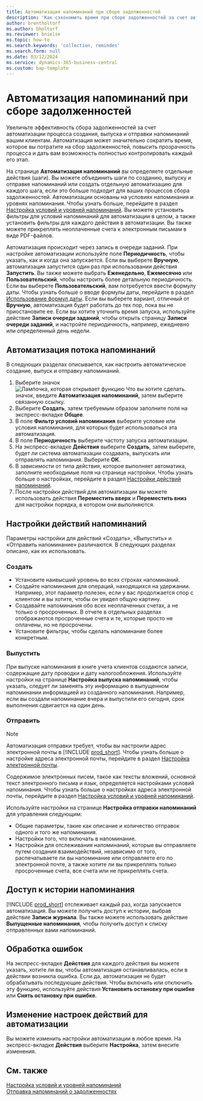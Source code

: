 ```yaml
---
title: Автоматизация напоминаний при сборе задолженностей
description: 'Как сэкономить время при сборе задолженностей за счет автоматизации процессов создания, выпуска и отправки напоминаний клиентам.'
author: brentholtorf
ms.author: bholtorf
ms.reviewer: bnielse
ms.topic: how-to
ms.search.keywords: 'collection, remindes'
ms.search.form: null
ms.date: 03/12/2024
ms.service: dynamics-365-business-central
ms.custom: bap-template
---
```

# <a name="automate-reminders-in-collections"></a>Автоматизация напоминаний при сборе задолженностей

Увеличьте эффективность сбора задолженностей за счет автоматизации процесса создания, выпуска и отправки напоминаний вашим клиентам. Автоматизация может значительно сократить время, которое вы потратите на сбор задолженностей, повысить прозрачность процесса и дать вам возможность полностью контролировать каждый его этап.

На странице **Автоматизация напоминаний** вы определяете отдельные действия (шаги). Вы можете объединить шаги по созданию, выпуску и отправке напоминаний или создать отдельную автоматизацию для каждого шага, если это больше подходит для ваших процессов сбора задолженностей. Автоматизации основаны на условиях напоминания и уровнях напоминания. Чтобы узнать больше, перейдите в раздел [Настройка условий и уровней напоминаний](finance-setup-reminders.md). Вы можете установить фильтры для условий напоминаний для автоматизации в целом, а также установить фильтры для каждого действия в автоматизации. Вы также можете прикреплять неоплаченные счета к электронным письмам в виде PDF-файлов.

Автоматизация происходит через запись в очереди заданий. При настройке автоматизации используйте поле **Периодичность**, чтобы указать, как и когда она запускается. Если вы выберете **Вручную**, автоматизация запустится один раз при использовании действия **Запустить**. Вы также можете выбрать **Еженедельно**, **Ежемесячно** или **Пользовательский**, чтобы настроить более детальную периодичность. Если вы выберете **Пользовательский**, вам потребуется ввести формулу даты. Чтобы узнать больше о вводе формулы даты, перейдите в раздел [Использование формул даты](ui-enter-date-ranges.md#use-date-formulas). Если вы выберете вариант, отличный от **Вручную**, автоматизация будет работать до тех пор, пока вы не приостановите ее. Если вы хотите уточнить время запуска, используйте действие **Записи очереди заданий**, чтобы открыть страницу **Записи очереди заданий**, и настройте периодичность, например, ежедневно или определенный день недели.

## <a name="automate-the-reminders-flow"></a>Автоматизация потока напоминаний

В следующих разделах описывается, как настроить автоматическое создание, выпуск и отправку напоминаний.

1. Выберите значок ![Лампочка, которая открывает функцию Что вы хотите сделать.](media/ui-search/search_small.png "Что вы хотите сделать") значок, введите **Автоматизация напоминаний**, затем выберите связанную ссылку.
1. Выберите **Создать**, затем требуемым образом заполните поля на экспресс-вкладке **Общее**.
1. В поле **Фильтр условий напоминания** выберите условие или условия напоминания, для которых будет использоваться эта автоматизация.
1. В поле **Периодичность** выберите частоту запуска автоматизации.
1. На экспресс-вкладке **Действия** выберите **Создать**, затем выберите, будет ли система автоматизации создавать, выпускать или отправлять напоминания. Выберите **ОК**.
1. В зависимости от типа действия, которое выполняет автоматика, заполните необходимые поля на странице настройки. Чтобы узнать больше о настройках, перейдите в раздел [Настройки действий напоминаний](#settings-for-reminder-actions).
1. После настройки действий для автоматизации вы можете использовать действия **Переместить вверх** и **Переместить вниз** для настройки порядка, в котором они выполняются.

## <a name="settings-for-reminder-actions"></a>Настройки действий напоминаний

Параметры настройки для действий «Создать», «Выпустить» и «Отправить напоминание» различаются. В следующих разделах описано, как их использовать.

### <a name="create"></a>Создать

* Установите наивысший уровень во всех строках напоминаний.  
* Создайте напоминания для операций, находящихся на удержании. Например, этот параметр полезен, если у вас продолжается спор с клиентом и вы хотите, чтобы он увидел общую картину.
* Создавайте напоминания обо всех неоплаченных счетах, а не только о просроченных. В отчете в отдельных разделах отображаются просроченные счета и те, которые просто не оплачены, но не просрочены.
* Установите фильтры, чтобы сделать напоминание более конкретным.

### <a name="issue"></a>Выпустить

При выпуске напоминания в книге учета клиентов создаются записи, содержащие дату проводки и дату налогообложения. Используйте настройки на странице **Настройка выпуска напоминаний**, чтобы указать, следует ли заменять эту информацию в выпущенном напоминании информацией из созданного напоминания. Например, если вы создали напоминание вчера и выпустили его сегодня, срок выполнения сдвигается на один день.

### <a name="send"></a>Отправить

> [!NOTE]
> Автоматизация отправки требует, чтобы вы настроили адрес электронной почты в [!INCLUDE [prod_short](includes/prod_short.md)]. Чтобы узнать больше о настройке адреса электронной почты, перейдите в раздел [Настройка электронной почты](admin-how-setup-email.md).

Содержимое электронных писем, такое как тексты вложений, основной текст электронного письма и язык, определяется настройками условий напоминания. Чтобы узнать больше о настройках адреса электронной почты, перейдите в раздел [Настройка условий и уровней напоминаний](finance-setup-reminders.md).

Используйте настройки на странице **Настройка отправки напоминаний** для управления следующим:

* Общие параметры, такие как описание и количество отправок одного и того же напоминания.
* Настройки того, что включать в напоминание.
* Настройки для отслеживания напоминаний, которые вы отправляете путем создания взаимодействий, независимо от того, распечатываете ли вы напоминание или отправляете его по электронной почте, а также хотите ли вы прикреплять только просроченные счета, все счета или не прикреплять счета. 

## <a name="access-the-history-of-a-reminder"></a>Доступ к истории напоминания

[!INCLUDE [prod_short](includes/prod_short.md)] отслеживает каждый раз, когда запускается автоматизация. Вы можете получить доступ к истории, выбрав действие **Записи журнала**. Вы также можете использовать действие **Выпущенные напоминания**, чтобы получить доступ к списку отправленных вами напоминаний.

## <a name="handle-errors"></a>Обработка ошибок

На экспресс-вкладке **Действия** для каждого действия вы можете указать, хотите ли вы, чтобы автоматизация останавливалась, если в действии возникла ошибка. Если да, автоматизация не будет обрабатывать последующие действия. Чтобы включить или отключить эту функцию, используйте действия **Установить остановку при ошибке** или **Снять остановку при ошибке**.

## <a name="change-action-settings-for-an-automation"></a>Изменение настроек действий для автоматизации

Вы можете изменить настройки автоматизации в любое время. На экспресс-вкладке **Действия** выберите **Настройка**, затем внесите изменения.

## <a name="see-also"></a>См. также

[Настройка условий и уровней напоминаний](finance-setup-reminders.md)  
[Отправка напоминаний о задолженностях](receivables-send-reminders.md)  

